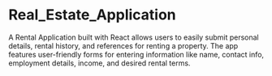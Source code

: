# Real_Estate_Application
 A Rental Application built with React allows users to easily submit personal details, rental history, and references for renting a property. The app features user-friendly forms for entering information like name, contact info, employment details, income, and desired rental terms. 
